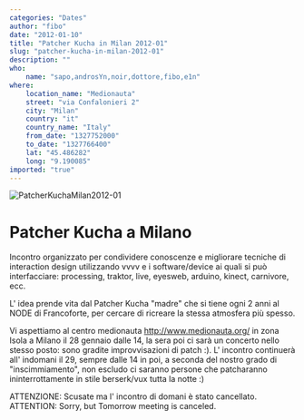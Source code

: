 ```yaml
---
categories: "Dates"
author: "fibo"
date: "2012-01-10"
title: "Patcher Kucha in Milan 2012-01"
slug: "patcher-kucha-in-milan-2012-01"
description: ""
who: 
    name: "sapo,androsYn,noir,dottore,fibo,e1n"
where: 
    location_name: "Medionauta"
    street: "via Confalonieri 2"
    city: "Milan"
    country: "it"
    country_name: "Italy"
    from_date: "1327752000"
    to_date: "1327766400"
    lat: "45.486282"
    long: "9.190085"
imported: "true"
---
```



![PatcherKuchaMilan2012-01](_foo_2012.01.10-21.17.55.png) 

#  Patcher Kucha a Milano
Incontro organizzato per condividere conoscenze e migliorare tecniche di interaction design utilizzando vvvv e i software/device ai quali si può interfacciare:
processing, traktor, live, eyesweb, arduino, kinect, carnivore, ecc.

L' idea prende vita dal Patcher Kucha "madre" che si tiene ogni 2 anni al NODE di Francoforte, per cercare di ricreare la stessa atmosfera più spesso.

Vi aspettiamo al centro medionauta http://www.medionauta.org/ in zona Isola a Milano il 28 gennaio dalle 14, la sera poi ci sarà un concerto nello stesso posto: sono gradite improvvisazioni di patch :). L' incontro continuerà all' indomani il 29, sempre dalle 14 in poi, a seconda del nostro grado di "inscimmiamento", non escludo ci saranno persone che patcharanno ininterrottamente in stile berserk/vux tutta la notte :)

ATTENZIONE: Scusate ma l' incontro di domani è stato cancellato.
ATTENTION: Sorry, but Tomorrow meeting is canceled.